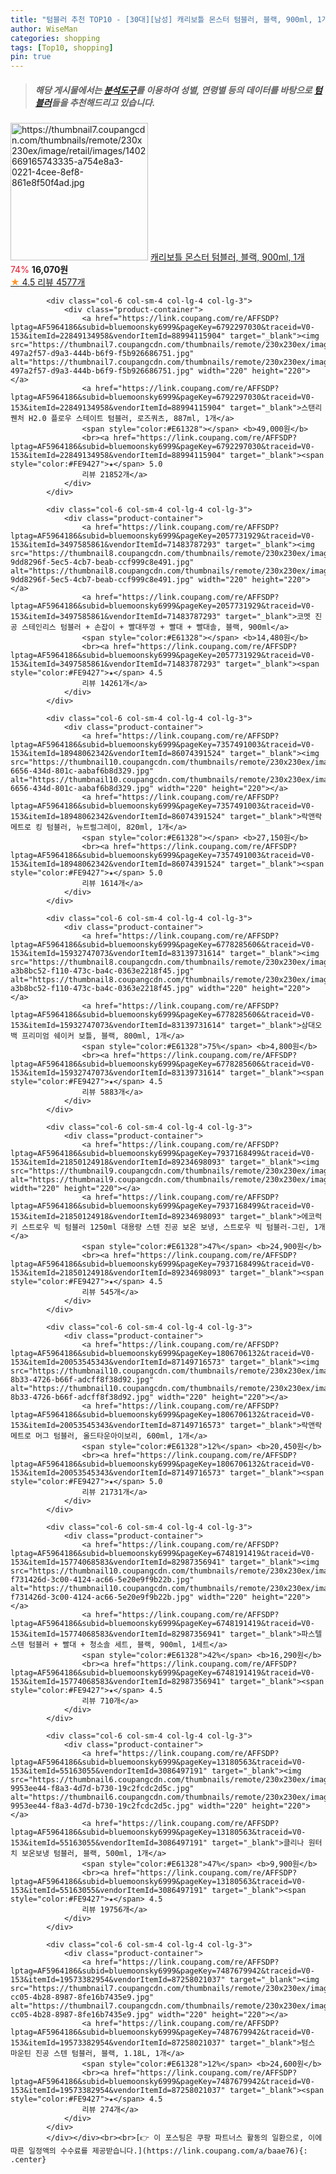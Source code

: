 ```yaml
---
title: "텀블러 추천 TOP10 - [30대][남성] 캐리보틀 몬스터 텀블러, 블랙, 900ml, 1개"
author: WiseMan
categories: shopping
tags: [Top10, shopping]
pin: true
---
```


> ##### 해당 게시물에서는 [**분석도구**](https://itemscout.io/)를 이용하여 **성별**, **연령별** 등의 데이터를 바탕으로 [**텀블러**](https://link.coupang.com/a/baae76)들을 추천해드리고 있습니다.
<div class="container"><div class="row">
            <div class="col-6 col-sm-4 col-lg-4 col-lg-3">
                <div class="product-container">
                    <a href="https://link.coupang.com/re/AFFSDP?lptag=AF5964186&subid=bluemoonsky6999&pageKey=4549407039&traceid=V0-153&itemId=5519433907&vendorItemId=72818977531" target="_blank"><img src="https://thumbnail7.coupangcdn.com/thumbnails/remote/230x230ex/image/retail/images/1402669165743335-a754e8a3-0221-4cee-8ef8-861e8f50f4ad.jpg" alt="https://thumbnail7.coupangcdn.com/thumbnails/remote/230x230ex/image/retail/images/1402669165743335-a754e8a3-0221-4cee-8ef8-861e8f50f4ad.jpg" width="220" height="220"></a>
                    <a href="https://link.coupang.com/re/AFFSDP?lptag=AF5964186&subid=bluemoonsky6999&pageKey=4549407039&traceid=V0-153&itemId=5519433907&vendorItemId=72818977531" target="_blank">캐리보틀 몬스터 텀블러, 블랙, 900ml, 1개</a>
                    <span style="color:#E61328">74%</span> <b>16,070원</b>
                    <br><a href="https://link.coupang.com/re/AFFSDP?lptag=AF5964186&subid=bluemoonsky6999&pageKey=4549407039&traceid=V0-153&itemId=5519433907&vendorItemId=72818977531" target="_blank"><span style="color:#FE9427">★</span> 4.5
                    리뷰 4577개</a>
                </div>
            </div>
            
            <div class="col-6 col-sm-4 col-lg-4 col-lg-3">
                <div class="product-container">
                    <a href="https://link.coupang.com/re/AFFSDP?lptag=AF5964186&subid=bluemoonsky6999&pageKey=6792297030&traceid=V0-153&itemId=22849134958&vendorItemId=88994115904" target="_blank"><img src="https://thumbnail7.coupangcdn.com/thumbnails/remote/230x230ex/image/retail/images/1583458208553938-497a2f57-d9a3-444b-b6f9-f5b926686751.jpg" alt="https://thumbnail7.coupangcdn.com/thumbnails/remote/230x230ex/image/retail/images/1583458208553938-497a2f57-d9a3-444b-b6f9-f5b926686751.jpg" width="220" height="220"></a>
                    <a href="https://link.coupang.com/re/AFFSDP?lptag=AF5964186&subid=bluemoonsky6999&pageKey=6792297030&traceid=V0-153&itemId=22849134958&vendorItemId=88994115904" target="_blank">스탠리 퀜처 H2.0 플로우 스테이트 텀블러, 로즈쿼츠, 887ml, 1개</a>
                    <span style="color:#E61328"></span> <b>49,000원</b>
                    <br><a href="https://link.coupang.com/re/AFFSDP?lptag=AF5964186&subid=bluemoonsky6999&pageKey=6792297030&traceid=V0-153&itemId=22849134958&vendorItemId=88994115904" target="_blank"><span style="color:#FE9427">★</span> 5.0
                    리뷰 21852개</a>
                </div>
            </div>
            
            <div class="col-6 col-sm-4 col-lg-4 col-lg-3">
                <div class="product-container">
                    <a href="https://link.coupang.com/re/AFFSDP?lptag=AF5964186&subid=bluemoonsky6999&pageKey=2057731929&traceid=V0-153&itemId=3497585861&vendorItemId=71483787293" target="_blank"><img src="https://thumbnail8.coupangcdn.com/thumbnails/remote/230x230ex/image/retail/images/969851670359436-9dd8296f-5ec5-4cb7-beab-ccf999c8e491.jpg" alt="https://thumbnail8.coupangcdn.com/thumbnails/remote/230x230ex/image/retail/images/969851670359436-9dd8296f-5ec5-4cb7-beab-ccf999c8e491.jpg" width="220" height="220"></a>
                    <a href="https://link.coupang.com/re/AFFSDP?lptag=AF5964186&subid=bluemoonsky6999&pageKey=2057731929&traceid=V0-153&itemId=3497585861&vendorItemId=71483787293" target="_blank">코멧 진공 스테인리스 텀블러 + 손잡이 + 빨대뚜껑 + 빨대 + 빨대솔, 블랙, 900ml</a>
                    <span style="color:#E61328"></span> <b>14,480원</b>
                    <br><a href="https://link.coupang.com/re/AFFSDP?lptag=AF5964186&subid=bluemoonsky6999&pageKey=2057731929&traceid=V0-153&itemId=3497585861&vendorItemId=71483787293" target="_blank"><span style="color:#FE9427">★</span> 4.5
                    리뷰 14261개</a>
                </div>
            </div>
            
            <div class="col-6 col-sm-4 col-lg-4 col-lg-3">
                <div class="product-container">
                    <a href="https://link.coupang.com/re/AFFSDP?lptag=AF5964186&subid=bluemoonsky6999&pageKey=7357491003&traceid=V0-153&itemId=18948062342&vendorItemId=86074391524" target="_blank"><img src="https://thumbnail10.coupangcdn.com/thumbnails/remote/230x230ex/image/retail/images/2023/05/24/18/9/93d751ef-6656-434d-801c-aabaf6b8d329.jpg" alt="https://thumbnail10.coupangcdn.com/thumbnails/remote/230x230ex/image/retail/images/2023/05/24/18/9/93d751ef-6656-434d-801c-aabaf6b8d329.jpg" width="220" height="220"></a>
                    <a href="https://link.coupang.com/re/AFFSDP?lptag=AF5964186&subid=bluemoonsky6999&pageKey=7357491003&traceid=V0-153&itemId=18948062342&vendorItemId=86074391524" target="_blank">락앤락 메트로 킹 텀블러, 뉴트럴그레이, 820ml, 1개</a>
                    <span style="color:#E61328"></span> <b>27,150원</b>
                    <br><a href="https://link.coupang.com/re/AFFSDP?lptag=AF5964186&subid=bluemoonsky6999&pageKey=7357491003&traceid=V0-153&itemId=18948062342&vendorItemId=86074391524" target="_blank"><span style="color:#FE9427">★</span> 5.0
                    리뷰 1614개</a>
                </div>
            </div>
            
            <div class="col-6 col-sm-4 col-lg-4 col-lg-3">
                <div class="product-container">
                    <a href="https://link.coupang.com/re/AFFSDP?lptag=AF5964186&subid=bluemoonsky6999&pageKey=6778285606&traceid=V0-153&itemId=15932747073&vendorItemId=83139731614" target="_blank"><img src="https://thumbnail8.coupangcdn.com/thumbnails/remote/230x230ex/image/retail/images/3744392896890875-a3b8bc52-f110-473c-ba4c-0363e2218f45.jpg" alt="https://thumbnail8.coupangcdn.com/thumbnails/remote/230x230ex/image/retail/images/3744392896890875-a3b8bc52-f110-473c-ba4c-0363e2218f45.jpg" width="220" height="220"></a>
                    <a href="https://link.coupang.com/re/AFFSDP?lptag=AF5964186&subid=bluemoonsky6999&pageKey=6778285606&traceid=V0-153&itemId=15932747073&vendorItemId=83139731614" target="_blank">삼대오백 프리미엄 쉐이커 보틀, 블랙, 800ml, 1개</a>
                    <span style="color:#E61328">75%</span> <b>4,800원</b>
                    <br><a href="https://link.coupang.com/re/AFFSDP?lptag=AF5964186&subid=bluemoonsky6999&pageKey=6778285606&traceid=V0-153&itemId=15932747073&vendorItemId=83139731614" target="_blank"><span style="color:#FE9427">★</span> 4.5
                    리뷰 5883개</a>
                </div>
            </div>
            
            <div class="col-6 col-sm-4 col-lg-4 col-lg-3">
                <div class="product-container">
                    <a href="https://link.coupang.com/re/AFFSDP?lptag=AF5964186&subid=bluemoonsky6999&pageKey=7937168499&traceid=V0-153&itemId=21850124918&vendorItemId=89234698093" target="_blank"><img src="https://thumbnail9.coupangcdn.com/thumbnails/remote/230x230ex/image/vendor_inventory/fec1/08b7adaa3cd345ec55f64324b21d61d3c7c427b0612707c5f3cd11255cd7.jpg" alt="https://thumbnail9.coupangcdn.com/thumbnails/remote/230x230ex/image/vendor_inventory/fec1/08b7adaa3cd345ec55f64324b21d61d3c7c427b0612707c5f3cd11255cd7.jpg" width="220" height="220"></a>
                    <a href="https://link.coupang.com/re/AFFSDP?lptag=AF5964186&subid=bluemoonsky6999&pageKey=7937168499&traceid=V0-153&itemId=21850124918&vendorItemId=89234698093" target="_blank">에코럭키 스트로우 빅 텀블러 1250ml 대용량 스텐 진공 보온 보냉, 스트로우 빅 텀블러-그린, 1개</a>
                    <span style="color:#E61328">47%</span> <b>24,900원</b>
                    <br><a href="https://link.coupang.com/re/AFFSDP?lptag=AF5964186&subid=bluemoonsky6999&pageKey=7937168499&traceid=V0-153&itemId=21850124918&vendorItemId=89234698093" target="_blank"><span style="color:#FE9427">★</span> 4.5
                    리뷰 545개</a>
                </div>
            </div>
            
            <div class="col-6 col-sm-4 col-lg-4 col-lg-3">
                <div class="product-container">
                    <a href="https://link.coupang.com/re/AFFSDP?lptag=AF5964186&subid=bluemoonsky6999&pageKey=1806706132&traceid=V0-153&itemId=20053545343&vendorItemId=87149716573" target="_blank"><img src="https://thumbnail10.coupangcdn.com/thumbnails/remote/230x230ex/image/retail/images/2023/09/11/12/7/d7972140-8b33-4726-b66f-adcff8f38d92.jpg" alt="https://thumbnail10.coupangcdn.com/thumbnails/remote/230x230ex/image/retail/images/2023/09/11/12/7/d7972140-8b33-4726-b66f-adcff8f38d92.jpg" width="220" height="220"></a>
                    <a href="https://link.coupang.com/re/AFFSDP?lptag=AF5964186&subid=bluemoonsky6999&pageKey=1806706132&traceid=V0-153&itemId=20053545343&vendorItemId=87149716573" target="_blank">락앤락 메트로 머그 텀블러, 올드타운아이보리, 600ml, 1개</a>
                    <span style="color:#E61328">12%</span> <b>20,450원</b>
                    <br><a href="https://link.coupang.com/re/AFFSDP?lptag=AF5964186&subid=bluemoonsky6999&pageKey=1806706132&traceid=V0-153&itemId=20053545343&vendorItemId=87149716573" target="_blank"><span style="color:#FE9427">★</span> 5.0
                    리뷰 21731개</a>
                </div>
            </div>
            
            <div class="col-6 col-sm-4 col-lg-4 col-lg-3">
                <div class="product-container">
                    <a href="https://link.coupang.com/re/AFFSDP?lptag=AF5964186&subid=bluemoonsky6999&pageKey=6748191419&traceid=V0-153&itemId=15774068583&vendorItemId=82987356941" target="_blank"><img src="https://thumbnail10.coupangcdn.com/thumbnails/remote/230x230ex/image/retail/images/5997052661579721-f731426d-3c00-4124-ac66-5e20e9f9b22b.jpg" alt="https://thumbnail10.coupangcdn.com/thumbnails/remote/230x230ex/image/retail/images/5997052661579721-f731426d-3c00-4124-ac66-5e20e9f9b22b.jpg" width="220" height="220"></a>
                    <a href="https://link.coupang.com/re/AFFSDP?lptag=AF5964186&subid=bluemoonsky6999&pageKey=6748191419&traceid=V0-153&itemId=15774068583&vendorItemId=82987356941" target="_blank">파스텔 스텐 텀블러 + 빨대 + 청소솔 세트, 블랙, 900ml, 1세트</a>
                    <span style="color:#E61328">42%</span> <b>16,290원</b>
                    <br><a href="https://link.coupang.com/re/AFFSDP?lptag=AF5964186&subid=bluemoonsky6999&pageKey=6748191419&traceid=V0-153&itemId=15774068583&vendorItemId=82987356941" target="_blank"><span style="color:#FE9427">★</span> 4.5
                    리뷰 710개</a>
                </div>
            </div>
            
            <div class="col-6 col-sm-4 col-lg-4 col-lg-3">
                <div class="product-container">
                    <a href="https://link.coupang.com/re/AFFSDP?lptag=AF5964186&subid=bluemoonsky6999&pageKey=13180563&traceid=V0-153&itemId=55163055&vendorItemId=3086497191" target="_blank"><img src="https://thumbnail6.coupangcdn.com/thumbnails/remote/230x230ex/image/retail/images/379106973686849-9953ee44-f8a3-4d7d-b730-19c2fcdc2d5c.jpg" alt="https://thumbnail6.coupangcdn.com/thumbnails/remote/230x230ex/image/retail/images/379106973686849-9953ee44-f8a3-4d7d-b730-19c2fcdc2d5c.jpg" width="220" height="220"></a>
                    <a href="https://link.coupang.com/re/AFFSDP?lptag=AF5964186&subid=bluemoonsky6999&pageKey=13180563&traceid=V0-153&itemId=55163055&vendorItemId=3086497191" target="_blank">클리나 원터치 보온보냉 텀블러, 블랙, 500ml, 1개</a>
                    <span style="color:#E61328">47%</span> <b>9,900원</b>
                    <br><a href="https://link.coupang.com/re/AFFSDP?lptag=AF5964186&subid=bluemoonsky6999&pageKey=13180563&traceid=V0-153&itemId=55163055&vendorItemId=3086497191" target="_blank"><span style="color:#FE9427">★</span> 4.5
                    리뷰 19756개</a>
                </div>
            </div>
            
            <div class="col-6 col-sm-4 col-lg-4 col-lg-3">
                <div class="product-container">
                    <a href="https://link.coupang.com/re/AFFSDP?lptag=AF5964186&subid=bluemoonsky6999&pageKey=7487679942&traceid=V0-153&itemId=19573382954&vendorItemId=87258021037" target="_blank"><img src="https://thumbnail7.coupangcdn.com/thumbnails/remote/230x230ex/image/retail/images/2023/09/21/14/6/bf0858eb-cc05-4b28-8987-8fe16b7435e9.jpg" alt="https://thumbnail7.coupangcdn.com/thumbnails/remote/230x230ex/image/retail/images/2023/09/21/14/6/bf0858eb-cc05-4b28-8987-8fe16b7435e9.jpg" width="220" height="220"></a>
                    <a href="https://link.coupang.com/re/AFFSDP?lptag=AF5964186&subid=bluemoonsky6999&pageKey=7487679942&traceid=V0-153&itemId=19573382954&vendorItemId=87258021037" target="_blank">텀스 마운틴 진공 스텐 텀블러, 블랙, 1.18L, 1개</a>
                    <span style="color:#E61328">12%</span> <b>24,600원</b>
                    <br><a href="https://link.coupang.com/re/AFFSDP?lptag=AF5964186&subid=bluemoonsky6999&pageKey=7487679942&traceid=V0-153&itemId=19573382954&vendorItemId=87258021037" target="_blank"><span style="color:#FE9427">★</span> 4.5
                    리뷰 274개</a>
                </div>
            </div>
            </div></div><br><br>[👉 이 포스팅은 쿠팡 파트너스 활동의 일환으로, 이에 따른 일정액의 수수료를 제공받습니다.](https://link.coupang.com/a/baae76){: .center}